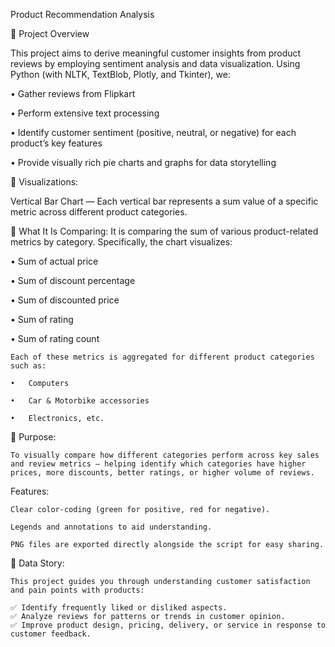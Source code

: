 Product Recommendation Analysis

🔹 Project Overview

  This project aims to derive meaningful customer insights from product reviews by employing sentiment analysis and data visualization.
  Using Python (with NLTK, TextBlob, Plotly, and Tkinter), we:

  •	Gather reviews from Flipkart

  •	Perform extensive text processing

  •	Identify customer sentiment (positive, neutral, or negative) for each product’s key features

  •	Provide visually rich pie charts and graphs for data storytelling

🔹 Visualizations:

  Vertical Bar Chart — Each vertical bar represents a sum value of a specific metric across different product categories.

🔹 What It Is Comparing:
   It is comparing the sum of various product-related metrics by category. Specifically, the chart visualizes:

   •	Sum of actual price

   •	Sum of discount percentage

   •	Sum of discounted price

   •	Sum of rating

   •	Sum of rating count

    Each of these metrics is aggregated for different product categories such as:

    •	Computers

    •	Car & Motorbike accessories

    •	Electronics, etc.

🔹 Purpose:

    To visually compare how different categories perform across key sales and review metrics — helping identify which categories have higher prices, more discounts, better ratings, or higher volume of reviews.

Features:

    Clear color-coding (green for positive, red for negative).

    Legends and annotations to aid understanding.

    PNG files are exported directly alongside the script for easy sharing.



🔹 Data Story:


    This project guides you through understanding customer satisfaction and pain points with products:

    ✅ Identify frequently liked or disliked aspects.
    ✅ Analyze reviews for patterns or trends in customer opinion.
    ✅ Improve product design, pricing, delivery, or service in response to customer feedback.

